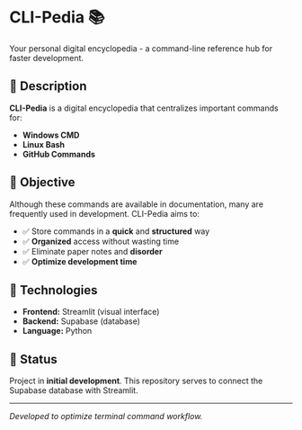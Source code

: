# CLI-Pedia 📚

Your personal digital encyclopedia - a command-line reference hub for faster development.

## 📝 Description

**CLI-Pedia** is a digital encyclopedia that centralizes important commands for:
- **Windows CMD**
- **Linux Bash** 
- **GitHub Commands**

## 🎯 Objective

Although these commands are available in documentation, many are frequently used in development. CLI-Pedia aims to:

- ✅ Store commands in a **quick** and **structured** way
- ✅ **Organized** access without wasting time
- ✅ Eliminate paper notes and **disorder**
- ✅ **Optimize development time**

## 🚀 Technologies

- **Frontend:** Streamlit (visual interface)
- **Backend:** Supabase (database)
- **Language:** Python

## 📌 Status

Project in **initial development**. This repository serves to connect the Supabase database with Streamlit.

---

*Developed to optimize terminal command workflow.*